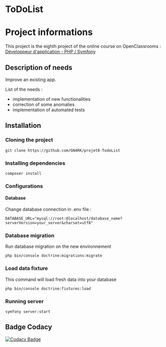 ToDoList
========

# Project informations
This project is the eighth project of the online course on OpenClassrooms : [Développeur d'application - PHP / Symfony](https://openclassrooms.com/fr/paths/59-developpeur-dapplication-php-symfony)

## Description of needs
Improve an existing app.

List of the needs :
- implementation of new functionalities
- correction of some anomalies
- implementation of automated tests

## Installation

### Cloning the project
```
git clone https://github.com/GN4RK/projet8-TodoList
```

### Installing dependencies 
```
composer install
```

### Configurations

#### Database
Change database connection in .env file : 
```
DATABASE_URL="mysql://root:@localhost/database_name?serverVersion=your_server&charset=utf8"
```

### Database migration
Run database migration on the new environnement
```
php bin/console doctrine:migrations:migrate
```

### Load data fixture
This command will load fresh data into your database
```
php bin/console doctrine:fixtures:load
```

### Running server
```
symfony server:start
```

## Badge Codacy
[![Codacy Badge](https://app.codacy.com/project/badge/Grade/d512aba9226d468aaf3f2a330d57cf22)](https://www.codacy.com/gh/GN4RK/projet8-TodoList/dashboard?utm_source=github.com&amp;utm_medium=referral&amp;utm_content=GN4RK/projet8-TodoList&amp;utm_campaign=Badge_Grade)